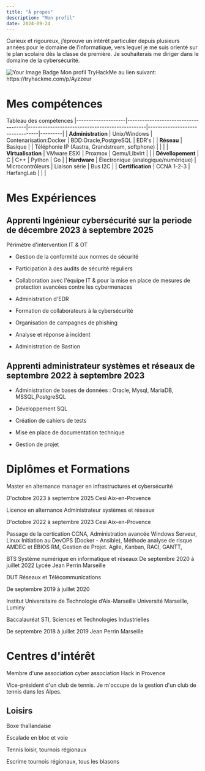 ```yaml
---
title: "À propos"
description: "Mon profil"
date: 2024-09-24
---
```

Curieux et rigoureux, j’éprouve un intérêt particulier depuis plusieurs années pour le domaine de l’informatique, vers lequel je me suis orienté sur le plan scolaire dès la classe de première. Je souhaiterais me diriger dans le domaine de la cybersécurité.

<img src="https://tryhackme-badges.s3.amazonaws.com/Ayzzeur.png" alt="Your Image Badge" />
Mon profil TryHackMe au lien suivant: https://tryhackme.com/p/Ayzzeur


# Mes compétences

Tableau des compétences
|--------------------|-------------------------------------|------------------------------------------------|---------------------------------|---------|
| **Administration** | Unix/Windows                        | Contenarisation:Docker                         | BDD:Oracle,PostgreSQL           | EDR's   |
| **Réseau**         | Basique     |                        | Téléphonie IP (Aastra, Grandstream, softphone) |                                 |         |
| **Virtualisation** | VMware ESXI                         | Proxmox                                        | Qemu/Libvirt                    |         |
| **Dévellopement**  | C                                   | C++                                            | Python                          | Go      |
| **Hardware**       | Électronique (analogique/numérique) | Microcontrôleurs                               | Liaison série                   | Bus I2C |
| **Certification**  | CCNA 1-2-3                          | HarfangLab                                     |  |         |

# Mes Expériences
## Apprenti Ingénieur cybersécurité sur la periode de décembre 2023 à septembre 2025

Périmètre d'intervention IT & OT

- Gestion de la conformité aux normes de sécurité
  
- Participation à des audits de sécurité réguliers

- Collaboration avec l'équipe IT & pour la mise en place de mesures de protection
  avancées contre les cybermenaces
  
- Administration d'EDR
  
- Formation de collaborateurs à la cybersécurité
  
- Organisation de campagnes de phishing
  
- Analyse et réponse à incident
  
- Administration de Bastion
  

## Apprenti administrateur systèmes et réseaux de septembre 2022 à septembre 2023

- Administration de bases de données : Oracle, Mysql, MariaDB, MSSQL,PostgreSQL
  
- Développement SQL
  
- Création de cahiers de tests
  
- Mise en place de documentation technique
  
- Gestion de projet

# Diplômes et Formations
Master en alternance manager en infrastructures et cybersécurité

D'octobre 2023 à septembre 2025 Cesi Aix-en-Provence

Licence en alternance Administrateur systèmes et réseaux

D'octobre 2022 à septembre 2023 Cesi Aix-en-Provence

Passage de la certication CCNA,
Administration avancée Windows Serveur,
Linux Initiation au DevOPS (Docker - Ansible),
Méthode analyse de risque AMDEC et EBIOS RM,
Gestion de Projet. Agile, Kanban, RACI, GANTT,

BTS Système numérique en informatique et réseaux
De septembre 2020 à juillet 2022 Lycée Jean Perrin Marseille

DUT Réseaux et Télécommunications

De septembre 2019 à juillet 2020

Institut Universitaire de Technologie d’Aix-Marseille Université Marseille, Luminy

Baccalauréat STI, Sciences et Technologies Industrielles

De septembre 2018 à juillet 2019 Jean Perrin Marseille

# Centres d'intérêt
Membre d'une association cyber association Hack in Provence

Vice-président d'un club de tennis. Je m'occupe de la gestion d'un club de tennis dans les Alpes.

## Loisirs

Boxe thaïlandaise

Escalade en bloc et voie

Tennis loisir, tournois régionaux

Escrime tournois régionaux, tous les blasons 